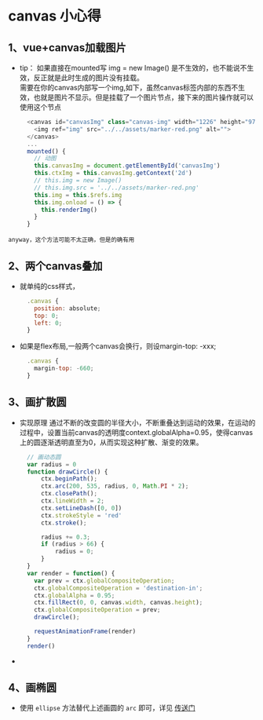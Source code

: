 # canvas 小心得

## 1、vue+canvas加载图片

+ tip： 如果直接在mounted写 img = new Image() 是不生效的，也不能说不生效，反正就是此时生成的图片没有挂载。<br>
需要在你的canvas内部写一个img,如下，虽然canvas标签内部的东西不生效，也就是图片不显示。但是挂载了一个图片节点，接下来的图片操作就可以使用这个节点
  ```js
    <canvas id="canvasImg" class="canvas-img" width="1226" height="976">
      <img ref="img" src="../../assets/marker-red.png" alt="">
    </canvas>
    ...
    mounted() {
      // 动图
      this.canvasImg = document.getElementById('canvasImg')
      this.ctxImg = this.canvasImg.getContext('2d')
      // this.img = new Image()
      // this.img.src = '../../assets/marker-red.png'
      this.img = this.$refs.img
      this.img.onload = () => {
        this.renderImg()
      }
    }
  ```
`anyway，这个方法可能不太正确，但是的确有用`

## 2、两个canvas叠加

+ 就单纯的css样式，
  ```js
    .canvas {
      position: absolute;
      top: 0;
      left: 0;
    }
  ```
+ 如果是flex布局,一般两个canvas会换行，则设margin-top: -xxx;
  ```js
    .canvas {
      margin-top: -660;
    }
  ```

## 3、画扩散圆

+ 实现原理
  通过不断的改变圆的半径大小，不断重叠达到运动的效果，在运动的过程中，设置当前canvas的透明度context.globalAlpha=0.95，使得canvas上的圆逐渐透明直至为0，从而实现这种扩散、渐变的效果。
  ```js
    // 画动态圆
    var radius = 0
    function drawCircle() {
        ctx.beginPath();
        ctx.arc(200, 535, radius, 0, Math.PI * 2);
        ctx.closePath();
        ctx.lineWidth = 2;
        ctx.setLineDash([0, 0])
        ctx.strokeStyle = 'red'
        ctx.stroke();

        radius += 0.3;
        if (radius > 66) {
            radius = 0;
        }
    }
    var render = function() {
      var prev = ctx.globalCompositeOperation;
      ctx.globalCompositeOperation = 'destination-in';
      ctx.globalAlpha = 0.95;
      ctx.fillRect(0, 0, canvas.width, canvas.height);
      ctx.globalCompositeOperation = prev;
      drawCircle();

      requestAnimationFrame(render)
    }
    render()
  ```

+ 

## 4、画椭圆

+ 使用 `ellipse` 方法替代上述画圆的 `arc` 即可，详见 [传送门](https://developer.mozilla.org/zh-CN/docs/Web/API/CanvasRenderingContext2D/ellipse)